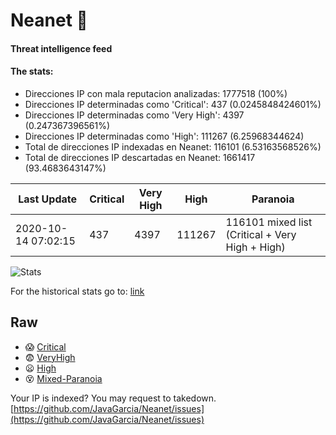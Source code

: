 # Neanet :hocho:
#### Threat intelligence feed
#### The stats:

- Direcciones IP con mala reputacion analizadas: 1777518 (100%)
- Direcciones IP determinadas como 'Critical':  437 (0.0245848424601%)
- Direcciones IP determinadas como 'Very High':  4397 (0.247367396561%)
- Direcciones IP determinadas como 'High':  111267 (6.25968344624)
- Total de direcciones IP indexadas en Neanet:  116101 (6.53163568526%)
- Total de direcciones IP descartadas en Neanet:  1661417 (93.4683643147%)

| Last Update | Critical | Very High | High | Paranoia |
| --- | --- | --- | --- | --- |
| 2020-10-14 07:02:15 | 437 | 4397 | 111267 | 116101 mixed list (Critical + Very High + High)|

![Stats](https://docs.google.com/spreadsheets/d/e/2PACX-1vSnaNMIXVabIpDJjufMlzH7poXnshF3mgd8Is1g9ytUEzVsP5my4Trn8f-xkoLLQ38xpL3HtmUexLo6/pubchart?oid=501124687&format=image)

For the historical stats go to: [link](/stats.csv)
## Raw
- :scream: [Critical](https://raw.githubusercontent.com/JavaGarcia/Neanet/master/blacklists/neanet_critical.txt)
- :fearful: [VeryHigh](https://raw.githubusercontent.com/JavaGarcia/Neanet/master/blacklists/neanet_veryHigh.txtt)
- :frowning: [High](https://raw.githubusercontent.com/JavaGarcia/Neanet/master/blacklists/neanet_high.txt)
- :dizzy_face: [Mixed-Paranoia](https://raw.githubusercontent.com/JavaGarcia/Neanet/master/blacklists/neanet_all.txt)


Your IP is indexed? You may request to takedown. [https://github.com/JavaGarcia/Neanet/issues](https://github.com/JavaGarcia/Neanet/issues)


























































































































































































































































































































































































































































































































































































































































































































































































































































































































































































































































































































































































































































































































































































































































